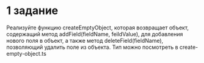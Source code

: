 # 1 задание
Реализуйте функцию createEmptyObject, которая возвращает объект, содержащий метод addField(fieldName, feildValue), для добавления нового поля в объект, а также метод deleteField(fieldName), позволяющий удалить поле из объекта.
Тип можно посмотреть в create-empty-object.ts